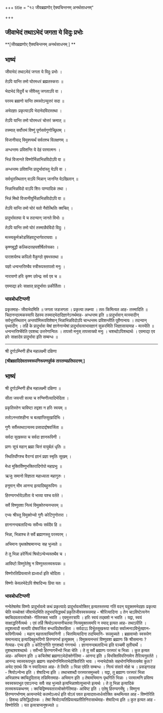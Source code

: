 +++
title = "१२ जीवब्रह्मणोर् ऐक्यचिन्तनम् अनर्थसाधनम्"

+++


## जीवाभेदं तथाऽभेदं जगता ये विदुः प्रभोः

**\[जीवब्रह्मणोर् एैक्यचिन्तनम् अनर्थसाधनम् \] **

## **भाष्यं**

जीवाभेदं तथाऽभेदं जगता ये विदुः प्रभोः ।

तेऽपि यान्ति तमो घोरमधरं ब्रह्मतस्कराः ॥

भेदाभेदं विदुर्ये च जीवैस्तु जगताऽपि वा ।

परस्य ब्रह्मणो यान्ति तमस्तेऽप्युत्तरं सदा ॥

अभेदज्ञाः प्रकृत्याऽपि भेदाभेदविदस्तथा ।

तेऽपि यान्ति तमो घोरमधरं चोत्तरं क्रमात् ॥

तस्मात् सर्वोत्तमं विष्णुं पूर्णसर्वगुणोच्छ्रितम् ।

विजानीयाद् विमुक्त्त्यर्थं सर्वतश्च विलक्षणम् ॥

अन्धन्तमः प्रविशन्ति ये देहं परमात्मनः ।

भिन्नं विजानते विष्णोर्भिन्नाभिन्नविदोऽपि वा ॥

अन्धन्तमः प्रविशन्ति प्रादुर्भावांस्तु येऽपि वा ।

सर्वभूतस्थितान् वाऽपि भिन्नान् जानन्ति येऽखिलान् ॥

भिन्नाभिन्नविदो वाऽपि शिरः पाण्यादिकं तथा ।

भिन्नं मिथो विजानीयुर्भिन्नाभिन्नविदोऽपि वा ॥

तेऽपि यान्ति तमो घोरं यतो नैवोत्थितिः क्वचित् ।

प्रादुर्भावतया ये च तदन्यान् जानते विभोः ॥

तेऽपि यान्ति तमो घोरं तस्मान्नैवंविदो विदुः ।

मत्स्यकूर्मक्रोडसिंहवटुभार्गवराघवाः ॥

कृष्णबुद्धौ कल्किदत्तहयशीर्षेतरेयकाः ।

पाराशर्यश्च कपिलो वैकुण्ठो वृषभस्तथा ॥

यज्ञो धन्वन्तरिश्चैव स्त्रीरूपस्तापसो मनुः ।

नारायणो हरिः कृष्ण उपेन्द्रः सर्व एव च ॥

एवमाद्या हरेः साक्षात् प्रादुर्भावाः प्रकीर्तिताः ।

### **भावबोधटिप्पणी**

प्रकृतमाह- जीवाभेदमिति ॥ जगता जडजगता । प्रकृत्या लक्ष्म्या । ततः किमित्यत आह- तस्मादिति ॥ चिदानन्दात्मकस्यापि देहस्य तस्माद्भेदादिज्ञानेऽनर्थमाह- अन्धन्तम इति ॥ प्रादुर्भावान् मत्स्यादीन् सर्वभूतस्थितान् अन्तर्यामिरूपविशेषान् भिन्नाभिन्नविदोऽपि चान्धन्तमः प्रविशन्तीति पूर्वेणान्वयः । तदन्यान् पृथ्वादीन् । तर्हि के प्रादुर्भावा येषां ज्ञानेनान्येषां प्रादुर्भावत्वाभावज्ञानं सुकरमिति जिज्ञासायामाह - मत्स्येति ॥ धन्वन्तरिश्चैवेति एवशब्द उत्तरेणान्वितः । तापसो मनुस् तापसाख्यो मनुः । चशब्दोऽपिशब्दार्थः । एवमाद्या एव हरेः साक्षादेव प्रादुर्भावा इति सम्बन्धः ॥

------------------------------------------------------------------------

श्री दुर्गाऽम्भिणी हीच महालक्ष्मी दक्षिणा

**\[श्रीब्रह्मादिदेवतास्वरूपनिरूपणपूर्वकं तारतम्यप्रतिपादनम् \]**

## **भाष्यं**

श्री दुर्गाऽम्भिणी हीच महालक्ष्मी दक्षिणा ॥

सीता जयन्ती सत्या च रुग्मिणीत्यादिभेदिता ।

प्रकृतिस्तेन चाविष्टा तद्वशा न हरिः स्वयम् ॥

ततोऽनन्तांशहीना च बलज्ञप्तिसुखादिभिः ।

गुणैः सर्वैस्तथाऽप्यस्य प्रसादाद्दोषवर्जिता ॥

सर्वदा सुखरूपा च सर्वदा ज्ञानरूपिणी ।

प्राणः सूत्रं महान् ब्रह्मा चित्तं वायुर्बलं धृतिः ॥

स्थितिर्योगश्च वैराग्यं ज्ञानं प्रज्ञा स्मृतिः सुखम् ।

मेधा मुक्तिर्विष्णुभक्तिरादिगोपो महाप्रभुः ॥

ऋजुः समानो विज्ञाता महाध्याता महागुरुः ।

हनूमान् भीम आनन्द इत्यादिबहुरूपिणः ॥

हिरण्यगर्भायेऽतीता ये भाव्या यश्च वर्तते ।

सर्वे विष्णुवशा नित्यं विमुक्तेरप्यनन्तरम् ॥

एभ्यः श्रीस्तु विमुक्तेभ्यो गुणैः कोटिगुणोत्तरा ।

ज्ञानानन्दबलादिभ्यः सर्वेभ्यः सर्वदैव हि ॥

भिन्ना, भिन्नाश्च ते सर्वे ब्रह्माणस्तु परस्परम् ।

अभिमानः पृथक्तेषामानन्दः सह भुज्यते ॥

ते तु भिन्ना हरेर्नित्यं श्रियोऽन्येभ्यस्तथैव च ।

आविष्टो विष्णुरेतेषु न विष्णुस्तत्स्वरूपकः ॥

विष्णोरतिप्रियत्वात्ते ह्यध्यर्धा इति चोदिताः ।

विष्णोः केवलभेदेऽपि शेषादिभ्यः प्रिया यतः ॥

### **भावबोधटिप्पणी**

नन्वेतेषामेव विष्णोः प्रादुर्भावत्वे कथं प्रकृत्यादेः प्रादुर्भावत्वोक्तिर् इत्यतस्तस्या गतिं वदन् यदुक्तमभेदज्ञाः प्रकृत्या चेति यच्चोक्तं जीवाभेदमिति तदुभयसिद्ध्यर्थं प्रकृतिजीवस्वरूपमाह - श्रीरित्यादिना ॥ तेन चाऽविष्टेत्यनेन क्वचिदवतारत्वोक्ते- र्गतिरुक्ता भवति । एवमुत्तरत्रापि । हरिः स्वयं तद्बशो न भवति । यद्वा, स्वयं साक्षाद्धरिर्नेत्यर्थः । एवं तर्हि श्रियोऽत्यन्तनीचतया नित्यमुक्तत्वमपि न स्याद् इत्यत आह- तथाऽपीति । तद्वशत्वादौ सत्यपि दोषवर्जिता बन्धादिदोषरहिता । सर्वदाऽऽ विर्भूतसुखरूपा सर्वदा सर्वात्मनाऽविर्भूतज्ञान- रूपिणीत्यर्थः । महान् महत्तत्वाभिमानिनी । चित्तमित्यादिना तदभिमानि- रूपमुच्यते । ब्रह्मवाय्वोः स्वरूपेण समानत्वाद् इत्यादिबहुरूपिणो हिरण्यगर्भा इत्युक्तम् । विमुक्त्यनन्तरं विष्णुवशा ब्रह्माणः किं श्रीसमानाः ? नेत्याह- एभ्य इति ॥ कोटिगुणेति गुणशब्दो गणनार्थः । ज्ञानानन्दबलादिभ्य इति पञ्चमी तृतीयार्थे । तुशब्दश्वशब्दार्थः । सर्वेभ्यो हिरण्यगर्भेभ्यो भिन्ना चेति । ते तु सर्वे ब्रह्माणः परस्परं च भिन्नाः । कुत इत्यत आह- अभिमान इति ॥ कचित्तेषां ब्रह्मणाऽभेदोक्तेर्गतिमा - आनन्द इति ॥ विभक्तिविपरिणामेन तैरित्यनुवर्तते । आनन्दः स्वस्वरूपभूतः ब्रह्मणः सहभोगनिमित्ताभेदोक्तिरिति भावः । नन्वभेदोक्तेः सहभोगनिमित्तत्वमेव कुतः? अभेद एवार्थः किं न स्यादित्यत आह- ते त्विति ॥ भिन्ना एवेति सम्बन्धः । नित्यं संसारे मोक्षे च । प्रसङ्गादाह - श्रियोऽन्येभ्य इति । शेषादिभ्य इति । तथाचशब्दौ परस्परसमुच्चये । यद्वा, तु ब्रह्माणः परस्परं भिन्ना अभिन्नाश्च क्वचिदुदितास् तन्निमित्तमाह- अभिमान इति ॥ तेषामभिमानः पृथगिति भिन्नाः । परमात्मनि प्रविश्य स्वस्वरूपभूत एवाऽनन्दः सर्वैः सह भुज्यते इत्यभिन्नाश्वेत्युच्यन्ते इत्यर्थः । ते तु भिन्ना इत्यादिकं तत्स्वरूपकथनम् । क्वचिद्विष्ण्ववतारत्वोक्तेर्गतिमाह- आविष्ट इति । एतेषु हिरण्यगर्भेषु । विष्णुना हिरण्यगर्भाणाम् अत्यन्तभेदे कतमोऽध्यर्ध इति योऽयं पवत इत्यादावध्यर्धत्वोक्तिः कथमित्यत आह - विष्णोरिति । हिशब्दः प्रसिद्धिद्योतकः । तेषां श्रियोऽप्यतिप्रियत्वप्रतीतिनिरासार्थमाह- शेषादिभ्य इति ॥ कुत इत्यत आह - विष्णोरिति । यत इत्यत्राप्यनुषज्यते ॥

